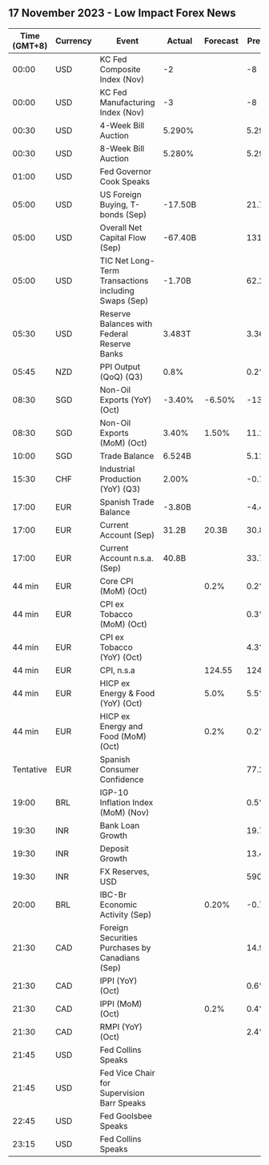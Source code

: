 ## 17 November 2023 - Low Impact Forex News

| Time (GMT+8) | Currency | Event | Actual | Forecast | Previous |
|------|----------|-------|--------|----------|----------|
| 00:00 | USD | KC Fed Composite Index (Nov) | -2 |  | -8 |
| 00:00 | USD | KC Fed Manufacturing Index (Nov) | -3 |  | -8 |
| 00:30 | USD | 4-Week Bill Auction | 5.290% |  | 5.290% |
| 00:30 | USD | 8-Week Bill Auction | 5.280% |  | 5.290% |
| 01:00 | USD | Fed Governor Cook Speaks |  |  |  |
| 05:00 | USD | US Foreign Buying, T-bonds (Sep) | -17.50B |  | 21.70B |
| 05:00 | USD | Overall Net Capital Flow (Sep) | -67.40B |  | 131.00B |
| 05:00 | USD | TIC Net Long-Term Transactions including Swaps (Sep) | -1.70B |  | 62.20B |
| 05:30 | USD | Reserve Balances with Federal Reserve Banks | 3.483T |  | 3.360T |
| 05:45 | NZD | PPI Output (QoQ) (Q3) | 0.8% |  | 0.2% |
| 08:30 | SGD | Non-Oil Exports (YoY) (Oct) | -3.40% | -6.50% | -13.20% |
| 08:30 | SGD | Non-Oil Exports (MoM) (Oct) | 3.40% | 1.50% | 11.10% |
| 10:00 | SGD | Trade Balance | 6.524B |  | 5.118B |
| 15:30 | CHF | Industrial Production (YoY) (Q3) | 2.00% |  | -0.70% |
| 17:00 | EUR | Spanish Trade Balance | -3.80B |  | -4.40B |
| 17:00 | EUR | Current Account (Sep) | 31.2B | 20.3B | 30.8B |
| 17:00 | EUR | Current Account n.s.a. (Sep) | 40.8B |  | 33.7B |
| 44 min | EUR | Core CPI (MoM) (Oct) |  | 0.2% | 0.2% |
| 44 min | EUR | CPI ex Tobacco (MoM) (Oct) |  |  | 0.3% |
| 44 min | EUR | CPI ex Tobacco (YoY) (Oct) |  |  | 4.3% |
| 44 min | EUR | CPI, n.s.a |  | 124.55 | 124.43 |
| 44 min | EUR | HICP ex Energy & Food (YoY) (Oct) |  | 5.0% | 5.5% |
| 44 min | EUR | HICP ex Energy and Food (MoM) (Oct) |  | 0.2% | 0.2% |
| Tentative | EUR | Spanish Consumer Confidence |  |  | 77.2 |
| 19:00 | BRL | IGP-10 Inflation Index (MoM) (Nov) |  |  | 0.5% |
| 19:30 | INR | Bank Loan Growth |  |  | 19.7% |
| 19:30 | INR | Deposit Growth |  |  | 13.4% |
| 19:30 | INR | FX Reserves, USD |  |  | 590.78B |
| 20:00 | BRL | IBC-Br Economic Activity (Sep) |  | 0.20% | -0.77% |
| 21:30 | CAD | Foreign Securities Purchases by Canadians (Sep) |  |  | 14.94B |
| 21:30 | CAD | IPPI (YoY) (Oct) |  |  | 0.6% |
| 21:30 | CAD | IPPI (MoM) (Oct) |  | 0.2% | 0.4% |
| 21:30 | CAD | RMPI (YoY) (Oct) |  |  | 2.4% |
| 21:45 | USD | Fed Collins Speaks |  |  |  |
| 21:45 | USD | Fed Vice Chair for Supervision Barr Speaks |  |  |  |
| 22:45 | USD | Fed Goolsbee Speaks |  |  |  |
| 23:15 | USD | Fed Collins Speaks |  |  |  |
